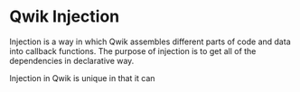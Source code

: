 # Qwik Injection

Injection is a way in which Qwik assembles different parts of code and data into callback functions. The purpose of injection is to get all of the dependencies in declarative way.

Injection in Qwik is unique in that it can
